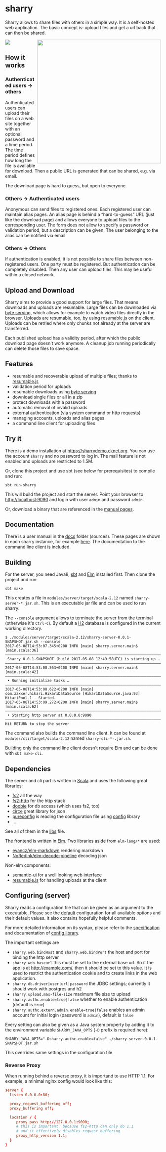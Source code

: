 sharry
======

Sharry allows to share files with others in a simple way. It is a
self-hosted web application. The basic concept is: upload files and get
a url back that can then be shared.

<a href="https://travis-ci.org/eikek/sharry"><img src="https://travis-ci.org/eikek/sharry.svg"></a>
<a href="https://xkcd.com/949/"><img height="400" align="right" style="float:right" src="https://imgs.xkcd.com/comics/file_transfer.png"></a>

How it works
------------

### Authenticated users -&gt; others

Authenticated users can upload their files on a web site together with
an optional password and a time period. The time period defines how long
the file is available for download. Then a public URL is generated that
can be shared, e.g. via email.

The download page is hard to guess, but open to everyone.

### Others -&gt; Authenticated users

Anonymous can send files to registered ones. Each registered user can
maintain alias pages. An alias page is behind a “hard-to-guess” URL
(just like the download page) and allows everyone to upload files to the
corresponding user. The form does not allow to specify a password or
validation period, but a description can be given. The user belonging to
the alias can be notified via email.

### Others -&gt; Others

If authentication is enabled, it is not possible to share files between
non-registered users. One party must be registered. But authentication
can be completely disabled. Then any user can upload files. This may be
useful within a closed network.

Upload and Download
-------------------

Sharry aims to provide a good support for large files. That means
downloads and uploads are resumable. Large files can be downloaded via
[byte serving](https://en.wikipedia.org/wiki/Byte_serving), which allows
for example to watch video files directly in the browser. Uploads are
resumable, too, by using
[resumable.js](https://github.com/23/resumable.js) on the client.
Uploads can be retried where only chunks not already at the server are
transferred.

Each published upload has a validity period, after which the public
download page doesn't work anymore. A cleanup job running periodically
can delete those files to save space.

Features
--------

-   resumable and recoverable upload of multiple files; thanks to
    [resumable.js](https://github.com/23/resumable.js)
-   validation period for uploads
-   resumable downloads using [byte
    serving](https://en.wikipedia.org/wiki/Byte_serving)
-   download single files or all in a zip
-   protect downloads with a password
-   automatic removal of invalid uploads
-   external authentication (via system command or http requests)
-   managing accounts, uploads and alias pages
-   a command line client for uploading files

Try it
------

There is a demo installation at <https://sharrydemo.eknet.org>. You can
use the account `sharry` and no password to log in. The mail feature is
not enabled and uploads are restricted to 1.5M.

Or, clone this project and use sbt (see below for prerequisites) to
compile and run:

``` {.shell .rundoc-block rundoc-language="shell" rundoc-exports="both"}
sbt run-sharry
```

This will build the project and start the server. Point your browser to
<http://localhost:9090> and login with user `admin` and password
`admin`.

Or, download a binary that are referenced in the [manual
pages](https://sharrydemo.eknet.org/#manual/index.md).

Documentation
-------------

There is a user manual in the [docs](./docs/index.md) folder (sources).
These pages are shown in each sharry instance, for example
[here](https://sharrydemo.eknet.org/#manual/index.md). The documentation
to the command line client is included.

Building
--------

For the server, you need Java8, [sbt](http://scala-sbt.org) and
[Elm](http://elm-lang.org/) installed first. Then clone the project and
run:

``` {.shell .rundoc-block rundoc-language="shell" rundoc-exports="both"}
sbt make
```

This creates a file in `modules/server/target/scala-2.12` named
`sharry-server-*.jar.sh`. This is an executable jar file and can be used
to run sharry:

The `--console` argument allows to terminate the server from the
terminal (otherwise it's `Ctrl-C`). By default a
[H2](http://h2database.com) database is configured in the current
working directory.

``` {.shell .rundoc-block rundoc-language="shell" rundoc-exports="both"}
$ ./modules/server/target/scala-2.12/sharry-server-0.0.1-SNAPSHOT.jar.sh --console
2017-05-08T14:53:07.345+0200 INFO [main] sharry.server.main$ [main.scala:36]
––––––––––––––––––––––––––––––––––––––––––––––––––––––––––––––––––––––––––––
 Sharry 0.0.1-SNAPSHOT (build 2017-05-08 12:49:58UTC) is starting up …
––––––––––––––––––––––––––––––––––––––––––––––––––––––––––––––––––––––––––––
2017-05-08T14:53:08.563+0200 INFO [main] sharry.server.main$ [main.scala:42]
––––––––––––––––––––––––––––––––––––––––––––––––––––––––––––––––––––––––––––
 • Running initialize tasks …
––––––––––––––––––––––––––––––––––––––––––––––––––––––––––––––––––––––––––––
2017-05-08T14:53:08.622+0200 INFO [main] com.zaxxer.hikari.HikariDataSource [HikariDataSource.java:93] HikariPool-1 - Started.
2017-05-08T14:53:09.272+0200 INFO [main] sharry.server.main$ [main.scala:62]
––––––––––––––––––––––––––––––––––––––––––––––––––––––––––––––––––––––––––––
 • Starting http server at 0.0.0.0:9090
––––––––––––––––––––––––––––––––––––––––––––––––––––––––––––––––––––––––––––
Hit RETURN to stop the server
```

The command also builds the command line client. It can be found at
`modules/cli/target/scala-2.12` named `sharry-cli-*-.jar.sh`.

Building only the command line client doesn't require Elm and can be
done with `sbt make-cli`.

Dependencies
------------

The server and cli part is written in [Scala](http://scala-lang.or) and
uses the following great libraries:

-   [fs2](https://github.com/functional-streams-for-scala/fs2) all the
    way
-   [fs2-http](https://github.com/Spinoco/fs2-http) for the http stack
-   [doobie](https://github.com/tpolecat/doobie) for db access (which
    uses fs2, too)
-   [circe](https://github.com/circe/circe) great library for json
-   [pureconfig](https://github.com/pureconfig/pureconfig) is reading
    the configuration file using
    [config](https://github.com/typesafehub/config) library
-   …

See all of them in the [libs](./project/libs.scala) file.

The frontend is written in [Elm](http://elm-lang.org/). Two libraries
aside from `elm-lang/*` are used:

-   [evancz/elm-markdown](https://github.com/evancz/elm-markdown)
    rendering markdown
-   [NoRedInk/elm-decode-pipeline](https://github.com/NoRedInk/elm-decode-pipeline)
    decoding json

Non-elm components:

-   [semantic-ui](https://semantic-ui.com) for a well looking web
    interface
-   [resumable.js](https://github.com/23/resumable.js) for handling
    uploads at the client

Configuring (server)
--------------------

Sharry reads a configuration file that can be given as an argument to
the executable. Please see the
[default](./modules/server/src/main/resources/reference.conf)
configuration for all available options and their default values. It
also contains hopefully helpful comments.

For more detailed information on its syntax, please refer to the
[specification](https://github.com/typesafehub/config/blob/master/HOCON.md)
and documentation of [config
library](https://github.com/typesafehub/config).

The important settings are

-   `sharry.web.bindHost` and `sharry.web.bindPort` the host and port
    for binding the http server
-   `sharry.web.baseurl` this must be set to the external base url. So
    if the app is at <http://example.com/>, then it should be set to
    this value. It is used to restrict the authentication cookie and to
    create links in the web application.
-   `sharry.db.driver|user|url|password` the JDBC settings; currently it
    should work with postgres and h2
-   `sharry.upload.max-file-size` maximum file size to upload
-   `sharry.authc.enable=true|false` whether to enable authentication
    (default is `true`)
-   `sharry.authc.extern.admin.enable=true|false` enables an admin
    account for initial login (password is `admin`), default is `false`

Every setting can also be given as a Java system property by adding it
to the environment variable `SHARRY_JAVA_OPTS` (`-D` prefix is required
here):

``` {.shell .rundoc-block rundoc-language="shell" rundoc-exports="both"}
SHARRY_JAVA_OPTS="-Dsharry.authc.enable=false" ./sharry-server-0.0.1-SNAPSHOT.jar.sh
```

This overrides same settings in the configuration file.

### Reverse Proxy

When running behind a reverse proxy, it is importand to use HTTP 1.1.
For example, a minimal nginx config would look like this:

``` {.conf .rundoc-block rundoc-language="conf" rundoc-exports="both"}
server {
  listen 0.0.0.0:80;

  proxy_request_buffering off;
  proxy_buffering off;

  location / {
     proxy_pass http://127.0.0.1:9090;
     # this is important, because fs2-http can only do 1.1
     # and it effectively disables request_buffering
     proxy_http_version 1.1;
  }
}
```
